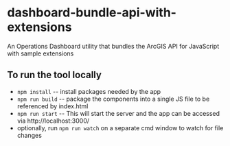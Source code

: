 # dashboard-bundle-api-with-extensions
An Operations Dashboard utility that bundles the ArcGIS API for JavaScript with sample extensions 

## To run the tool locally
- `npm install` -- install packages needed by the app 
- `npm run build` -- package the components into a single JS file to be referenced by index.html
- `npm run start` -- This will start the server and the app can be accessed via http://localhost:3000/
- optionally, run `npm run watch` on a separate cmd window to watch for file changes 

